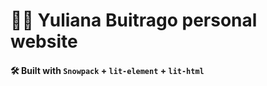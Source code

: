 # 👩‍💻 Yuliana Buitrago personal website

#### 🛠 Built with `Snowpack` + `lit-element` + `lit-html` 
